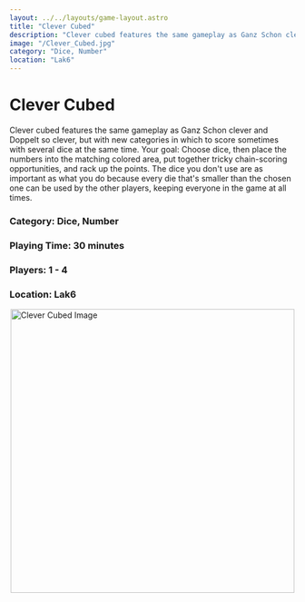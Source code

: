 ```yaml
---
layout: ../../layouts/game-layout.astro
title: "Clever Cubed"
description: "Clever cubed features the same gameplay as Ganz Schon clever and Doppelt so clever, but with new categories in which to score sometimes with several dice at the same time."
image: "/Clever_Cubed.jpg"
category: "Dice, Number"
location: "Lak6"
---
```

# Clever Cubed

Clever cubed features the same gameplay as Ganz Schon clever and Doppelt so clever, but with new categories in which to score   sometimes with several dice at the same time.  Your goal: Choose dice, then place the numbers into the matching colored area, put together tricky chain-scoring opportunities, and rack up the points. The dice you don't use are as important as what you do because every die that's smaller than the chosen one can be used by the other players, keeping everyone in the game at all times.  

### Category: Dice, Number

### Playing Time: 30 minutes

### Players: 1 - 4

### Location: Lak6

<img src="/Clever_Cubed.jpg" alt="Clever Cubed Image" width="500" style="display: block; margin: 0 auto">


